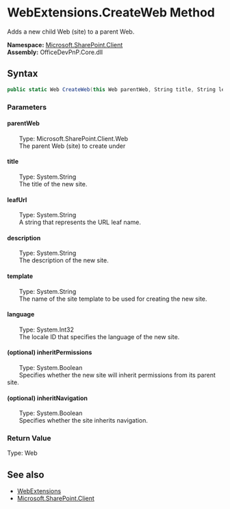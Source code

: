 # WebExtensions.CreateWeb Method  
 Adds a new child Web (site) to a parent Web.   

**Namespace:** [Microsoft.SharePoint.Client](Microsoft.SharePoint.Client.md)  
**Assembly:** OfficeDevPnP.Core.dll  
## Syntax
```C#
public static Web CreateWeb(this Web parentWeb, String title, String leafUrl, String description, String template, Int32 language, Boolean inheritPermissions = True, Boolean inheritNavigation = True)
```
### Parameters
#### parentWeb  
&emsp;&emsp;Type: Microsoft.SharePoint.Client.Web  
&emsp;&emsp;The parent Web (site) to create under  

  

#### title  
&emsp;&emsp;Type: System.String  
&emsp;&emsp;The title of the new site.   

  

#### leafUrl  
&emsp;&emsp;Type: System.String  
&emsp;&emsp;A string that represents the URL leaf name.  

  

#### description  
&emsp;&emsp;Type: System.String  
&emsp;&emsp;The description of the new site.   

  

#### template  
&emsp;&emsp;Type: System.String  
&emsp;&emsp;The name of the site template to be used for creating the new site.   

  

#### language  
&emsp;&emsp;Type: System.Int32  
&emsp;&emsp;The locale ID that specifies the language of the new site.   

  

#### (optional) inheritPermissions  
&emsp;&emsp;Type: System.Boolean  
&emsp;&emsp;Specifies whether the new site will inherit permissions from its parent site.  

  

#### (optional) inheritNavigation  
&emsp;&emsp;Type: System.Boolean  
&emsp;&emsp;Specifies whether the site inherits navigation.  

  

### Return Value
Type: Web  

## See also
- [WebExtensions](Microsoft.SharePoint.Client.WebExtensions.md) 
- [Microsoft.SharePoint.Client](Microsoft.SharePoint.Client.md) 
